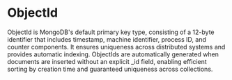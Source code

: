 # ObjectId

ObjectId is MongoDB's default primary key type, consisting of a 12-byte identifier that includes timestamp, machine identifier, process ID, and counter components. It ensures uniqueness across distributed systems and provides automatic indexing. ObjectIds are automatically generated when documents are inserted without an explicit _id field, enabling efficient sorting by creation time and guaranteed uniqueness across collections.